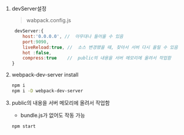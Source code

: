 1. devServer설정
    > wabpack.config.js
    ```js
     devServer:{
        host:'0.0.0.0', //  아무대나 들어올 수 있음
        port:9090,
        liveReload:true, //  소스 변경됐을 때, 찾아서 서버 다시 올릴 수 있음
        hot :false,
        compress:true    //  public의 내용을 서버 메모리에 올려서 작업함
    }
    ```
2. webpack-dev-server install
    ```bash
    npm i
    npm i -D webpack-dev-server
    ``` 

2. public의 내용을 서버 메모리에 올려서 작업함
    + bundle.js가 없어도 작동 가능
    ```bash
    npm start
    ```